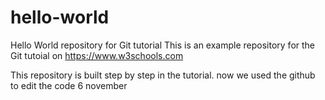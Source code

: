 # hello-world
Hello World repository for Git tutorial
This is an example repository for the Git tutoial on https://www.w3schools.com

This repository is built step by step in the tutorial.
now we used the github to edit the code
6 november
